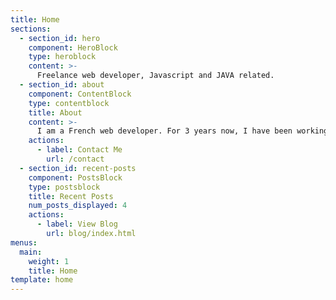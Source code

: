 ```yaml
---
title: Home
sections:
  - section_id: hero
    component: HeroBlock
    type: heroblock
    content: >-
      Freelance web developer, Javascript and JAVA related.
  - section_id: about
    component: ContentBlock
    type: contentblock
    title: About
    content: >-
      I am a French web developer. For 3 years now, I have been working with Javascript technologies and Spring Boot. I love learning new things and empower people with technology.
    actions:
      - label: Contact Me
        url: /contact
  - section_id: recent-posts
    component: PostsBlock
    type: postsblock
    title: Recent Posts
    num_posts_displayed: 4
    actions:
      - label: View Blog
        url: blog/index.html
menus:
  main:
    weight: 1
    title: Home
template: home
---
```

